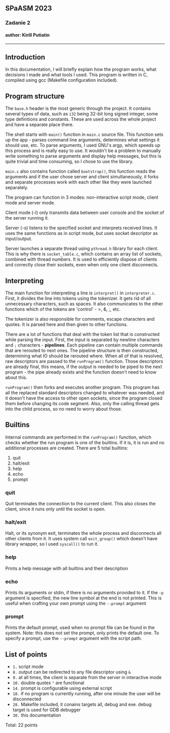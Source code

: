 ## SPaASM 2023

### Zadanie 2

#### author: Kirill Putiatin

---

## Introduction

In this documentation, I will briefly explain how the program works, what
decisions I made and what tools I used. This program is written in C, compiled
using gcc (Makefile configuration included).

## Program structure

The `base.h` header is the most generic through the project. It contains
several types of data, such as `i32` being 32-bit long signed integer,
some type definitions and constants. These are used across the whole project
and have a separate place there.

The shell starts with `main()` function in `main.c` source file. This function
sets up the app - parses command line arguments, determines what settings it
should use, etc. To parse arguments, I used GNU's argp, which speeds up this
process and is really easy to use. It wouldn't be a problem to manually write
something to parse arguments and display help messages, but this is quite
trivial and time consuming, so I chose to use the library.

`main.c` also contains function called `bootstrap()`, this function reads the
arguments and if the user chose server and client simultaneously, it forks
and separate processes work with each other like they were launched separately.

The program can function in 3 modes: non-interactive script mode, client mode
and server mode.

Client mode (-l) only transmits data between user console and the socket of the
server running it.

Server (-s) listens to the specified socket and interprets received lines.
It uses the same functions as in script mode, but uses socket descriptor as
input/output.

Server launches a separate thread using `pthread.h` library for each client.
This is why there is `socket_table.c`, which contains an array list of sockets,
combined with thread numbers. It is used to efficiently dispose of clients and
correctly close their sockets, even when only one client disconnects.

## Interpreting

The main function for interpreting a line is `interpret()` in `interpreter.c`.
First, it divides the line into tokens using the tokenizer. It gets rid of all
unnecessary characters, such as spaces. It also communicates to the other
functions which of the tokens are 'control' - >, &, ;, etc.

The tokenizer is also responsible for comments, escape characters and quotes.
It is parsed here and then given to other functions.

There are a lot of functions that deal with the token list that is constructed
while parsing the input. First, the input is separated by newline characters
and `;` characters - **pipelines**. Each pipeline can contain multiple commands
that are rerouted to next ones. The pipeline structure is then constructed,
determining what IO should be rerouted where. When all of that is resolved,
raw descriptors are passed to the `runProgram()` function. Those descriptors
are already final, this means, if the output is needed to be piped to the next
program - the pipe already exists and the function doesn't need to know about
this.

`runProgram()` then forks and executes another program. This program has
all the replaced standard descriptors changed to whatever was needed, and it 
doesn't have the access to other open sockets, since the program closed them
before changing its code segment. Also, only the calling thread gets into the
child process, so no need to worry about those.

## Builtins

Internal commands are performed in the `runProgram()` function, which checks
whether the run program is one of the builtins. If it is, it is run and no
additional processes are created. There are 5 total builtins:

1. quit
2. halt/exit
3. help
4. echo
5. prompt

### quit

Quit terminates the connection to the current client. This also closes the
client, since it runs only until the socket is open.

### halt/exit

Halt, or its synonym exit, terminates the whole process and disconnects all
other clients from it. It uses system call `exit_group()` which doesn't have
library wrapper, so I used `syscall()` to run it.

### help

Prints a help message with all builtins and their description

### echo

Prints its arguments or stdin, if there is no arguments provided to it. If the
`-p` argument is specified, the new line symbol at the end is not printed. This
is useful when crafting your own prompt using the `--prompt` argument

### prompt

Prints the default prompt, used when no prompt file can be found in the system.
Note: this does not set the prompt, only prints the default one. To specify a
prompt, use the `--prompt` argument with the script path.

## List of points

- `1.` script mode
- `8.` output can be redirected to any file descriptor using `&`
- `9.` at all times, the client is separate from the server in interactive mode
- `10.` double quotes `"` are functional
- `14.` prompt is configurable using external script
- `18.` if no program is currently running, after one minute the user will be
disconnected
- `28.` Makefile included, it conains targets all, debug and exe. debug target
is used for GDB debugger
- `30.` this documentation

Total: 22 points

